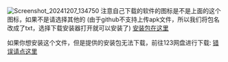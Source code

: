 ![Screenshot_20241207_134750](https://github.com/user-attachments/assets/34567137-08af-4412-81f0-a8d05c7133af)
注意自己下载的软件的图标是不是上面的这个图标，如果不是请选择其他的
(由于github不支持上传apk文件，所以我们将包名改成了txt，选择下载安装器打开就可以安装了)
[安装包在这里](https://github.com/user-attachments/files/18284227/0d51a964-9840-4f76-9a81-8879fea7adef.txt)

如果你想安装这个文件，但是提供的安装包无法下载，前往123网盘进行下载:
[错误请点这里](https://www.123684.com/s/c8T9jv-B2xb)
